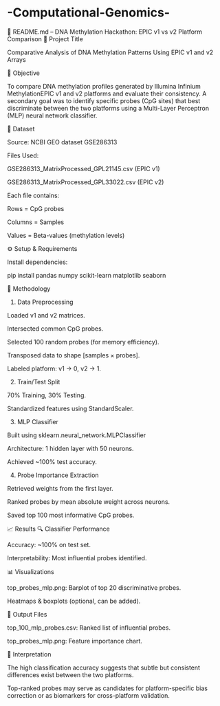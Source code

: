 # -Computational-Genomics-
📘 README.md – DNA Methylation Hackathon: EPIC v1 vs v2 Platform Comparison
🧬 Project Title

Comparative Analysis of DNA Methylation Patterns Using EPIC v1 and v2 Arrays

🧠 Objective

To compare DNA methylation profiles generated by Illumina Infinium MethylationEPIC v1 and v2 platforms and evaluate their consistency. A secondary goal was to identify specific probes (CpG sites) that best discriminate between the two platforms using a Multi-Layer Perceptron (MLP) neural network classifier.

📂 Dataset

Source: NCBI GEO dataset GSE286313

Files Used:

GSE286313_MatrixProcessed_GPL21145.csv (EPIC v1)

GSE286313_MatrixProcessed_GPL33022.csv (EPIC v2)

Each file contains:

Rows = CpG probes

Columns = Samples

Values = Beta-values (methylation levels)

⚙️ Setup & Requirements

Install dependencies:

pip install pandas numpy scikit-learn matplotlib seaborn

🧪 Methodology
1. Data Preprocessing

Loaded v1 and v2 matrices.

Intersected common CpG probes.

Selected 100 random probes (for memory efficiency).

Transposed data to shape [samples × probes].

Labeled platform: v1 → 0, v2 → 1.

2. Train/Test Split

70% Training, 30% Testing.

Standardized features using StandardScaler.

3. MLP Classifier

Built using sklearn.neural_network.MLPClassifier

Architecture: 1 hidden layer with 50 neurons.

Achieved ~100% test accuracy.

4. Probe Importance Extraction

Retrieved weights from the first layer.

Ranked probes by mean absolute weight across neurons.

Saved top 100 most informative CpG probes.

📈 Results
🔍 Classifier Performance

Accuracy: ~100% on test set.

Interpretability: Most influential probes identified.

📊 Visualizations

top_probes_mlp.png: Barplot of top 20 discriminative probes.

Heatmaps & boxplots (optional, can be added).

📁 Output Files

top_100_mlp_probes.csv: Ranked list of influential probes.

top_probes_mlp.png: Feature importance chart.

🔬 Interpretation

The high classification accuracy suggests that subtle but consistent differences exist between the two platforms.

Top-ranked probes may serve as candidates for platform-specific bias correction or as biomarkers for cross-platform validation.
